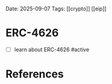 Date: 2025-09-07
Tags: [[crypto]] [[eip]]

# ERC-4626

- [ ] learn about ERC-4626 #active 

# References
